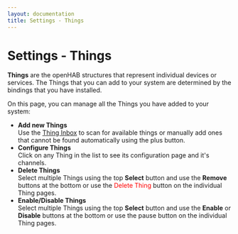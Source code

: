 ```yaml
---
layout: documentation
title: Settings - Things
---
```


# Settings - Things

<!-- START MAINUI SIDEBAR DOC - DO NOT REMOVE -->
**Things** are the openHAB structures that represent individual devices or services.
The Things that you can add to your system are determined by the bindings that you have installed.

On this page, you can manage all the Things you have added to your system:

- **Add new Things**<br>
  Use the [Thing Inbox](#inbox) to scan for available things or manually add ones that cannot be found automatically using the <!--F7:blue plus_circle_fill F7--> plus button.
- **Configure Things**<br>
  Click on any Thing in the list to see its configuration page and it's channels.
- **Delete Things**<br>
  Select multiple Things using the top **Select** button and use the **Remove** buttons at the bottom or use the <span style="color: red">Delete Thing</span> button on the individual Thing pages.
- **Enable/Disable Things**<br>
  Select multiple Things using the top **Select** button and use the **Enable** or **Disable** buttons at the bottom or use the <!--F7 pause_circle F7--> pause button on the individual Thing pages.
<!-- END MAINUI SIDEBAR DOC - DO NOT REMOVE -->

